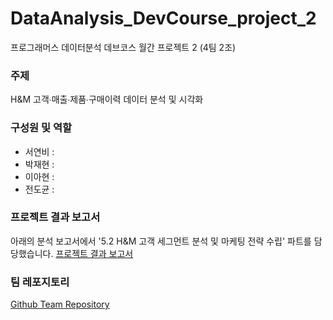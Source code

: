 # DataAnalysis_DevCourse_project_2
프로그래머스 데이터분석 데브코스 월간 프로젝트 2 (4팀 2조) 

### 주제
H&amp;M 고객∙매출∙제품∙구매이력 데이터 분석 및 시각화

### 구성원 및 역할
- 서연비 :
- 박재현 :
- 이아현 :
- 전도균 :

### 프로젝트 결과 보고서
아래의 분석 보고서에서 '5.2 H&M 고객 세그먼트 분석 및 마케팅 전략 수립' 파트를 담당했습니다. 
[프로젝트 결과 보고서](file:///Users/seoyeonbee/Desktop/seoyeonbee/devcourse_project_2/%E1%84%83%E1%85%A6%E1%84%87%E1%85%B3%E1%84%8F%E1%85%A9%E1%84%89%E1%85%B3_%E1%84%8B%E1%85%AF%E1%86%AF%E1%84%80%E1%85%A1%E1%86%AB%E1%84%91%E1%85%B3%E1%84%85%E1%85%A9%E1%84%8C%E1%85%A6%E1%86%A8%E1%84%90%E1%85%B32_4%E1%84%90%E1%85%B5%E1%86%B72%E1%84%8C%E1%85%A9_%E1%84%80%E1%85%A7%E1%86%AF%E1%84%80%E1%85%AA%E1%84%87%E1%85%A9%E1%84%80%E1%85%A9%E1%84%89%E1%85%A5.pdf)


### 팀 레포지토리
[Github Team Repository](https://github.com/seoyeonbee/Programmers_DevCourse_DataAnalysis_2nd_Project)
